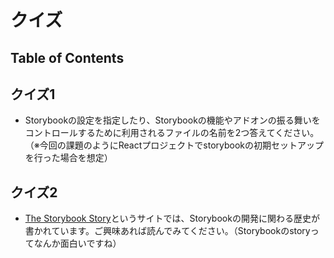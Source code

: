 # クイズ

## Table of Contents
<!-- START doctoc -->
<!-- END doctoc -->

## クイズ1

- Storybookの設定を指定したり、Storybookの機能やアドオンの振る舞いをコントロールするために利用されるファイルの名前を2つ答えてください。（※今回の課題のようにReactプロジェクトでstorybookの初期セットアップを行った場合を想定）

## クイズ2

- [The Storybook Story](https://medium.com/storybookjs/the-storybook-story-dd3c1ab0d2ce)というサイトでは、Storybookの開発に関わる歴史が書かれています。ご興味あれば読んでみてください。（Storybookのstoryってなんか面白いですね）